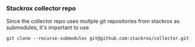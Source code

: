 ### Stackrox collector repo

Since the collector repo uses multple git repositories from stackrox as
submodules, it's important to use

```
git clone --recurse-submodules git@github.com:stackrox/collector.git
```



